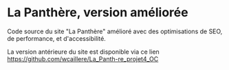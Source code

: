 # La Panthère, version améliorée

Code source du site "La Panthère" amélioré avec des optimisations de SEO, de performance, et d'accessibilité. 

La version antérieure du site est disponible via ce lien https://github.com/wcaillere/La_Panth-re_projet4_OC
